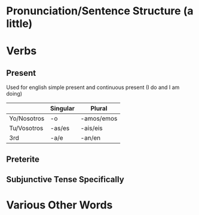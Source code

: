# Pronunciation/Sentence Structure (a little)

# Verbs

## Present
Used for english simple present and continuous present (I do and I am doing)

|             | Singular | Plural    |
|-------------|----------|-----------|
| Yo/Nosotros | -o       | -amos/emos|
| Tu/Vosotros | -as/es   | -ais/eis  |
| 3rd         | -a/e     | -an/en    |

## Preterite


## Subjunctive Tense Specifically

# Various Other Words
